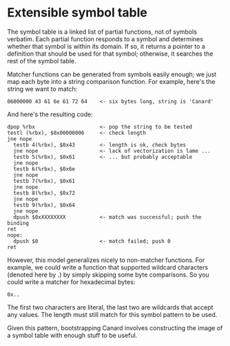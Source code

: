 # Extensible symbol table

The symbol table is a linked list of partial functions, not of symbols verbatim.
Each partial function responds to a symbol and determines whether that symbol is
within its domain. If so, it returns a pointer to a definition that should be
used for that symbol; otherwise, it searches the rest of the symbol table.

Matcher functions can be generated from symbols easily enough; we just map each
byte into a string comparison function. For example, here's the string we want
to match:

    06000000 43 61 6e 61 72 64    <- six bytes long, string is 'Canard'

And here's the resulting code:

    dpop %rbx                     <- pop the string to be tested
    testl (%rbx), $0x00000006     <- check length
    jne nope
      testb 4(%rbx), $0x43        <- length is ok, check bytes
      jne nope                    <- lack of vectorization is lame ...
      testb 5(%rbx), $0x61        <- ... but probably acceptable
      jne nope
      testb 6(%rbx), $0x6e
      jne nope
      testb 7(%rbx), $0x61
      jne nope
      testb 8(%rbx), $0x72
      jne nope
      testb 9(%rbx), $0x64
      jne nope
      dpush $0xXXXXXXXX           <- match was successful; push the binding
    ret
    nope:
      dpush $0                    <- match failed; push 0
    ret

However, this model generalizes nicely to non-matcher functions. For example, we
could write a function that supported wildcard characters (denoted here by .) by
simply skipping some byte comparisons. So you could write a matcher for
hexadecimal bytes:

    0x..

The first two characters are literal, the last two are wildcards that accept any
values. The length must still match for this symbol pattern to be used.

Given this pattern, bootstrapping Canard involves constructing the image of a
symbol table with enough stuff to be useful.